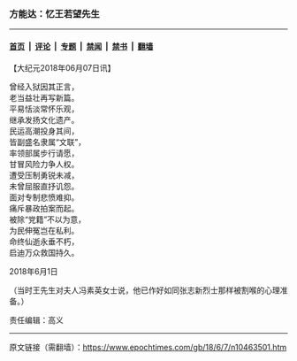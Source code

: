 ### 方能达：忆王若望先生

---

#### [首页](../../../..?n10463501) &nbsp;|&nbsp; [评论](../../../../../epoch-comment?n10463501) &nbsp;|&nbsp; [专题](../../../../../epoch-special?n10463501) &nbsp;|&nbsp; [禁闻](../../../../../epoch-news?n10463501) &nbsp;|&nbsp; [禁书](../../../../../books?n10463501) &nbsp;|&nbsp; [翻墙](https://github.com/gfw-breaker/nogfw/blob/master/README.md?n10463501)


<div class="post_content" id="artbody" itemprop="articleBody">
 <!-- article content begin -->
 <p>
  【大纪元2018年06月07日讯】
 </p>
 <p>
  曾经入狱因其正言，
  <br/>
  老当益壮再写新篇。
  <br/>
  平易恬淡常怀乐观，
  <br/>
  继承发扬文化遗产。
  <br/>
  民运高潮投身其间，
  <br/>
  皆副盛名隶属“文联”，
  <br/>
  率领部属步行请愿，
  <br/>
  甘冒风险力争人权。
  <br/>
  遭受压制勇锐未减，
  <br/>
  未曾屈服直抒讥怨。
  <br/>
  面对专制悲愤难抑。
  <br/>
  痛斥暴政拍案而起。
  <br/>
  被除“党籍”不以为意，
  <br/>
  为民伸冤岂在私利。
  <br/>
  命终仙逝永垂不朽，
  <br/>
  启迪万众救国持久。
 </p>
 <p>
  2018年6月1日
 </p>
 <p>
  （当时王先生对夫人冯素英女士说，他已作好如同张志新烈士那样被割喉的心理准备。）
 </p>
 <p>
  责任编辑：高义
 </p>
 <!-- article content end -->
 <div id="below_article_ad">
 </div>
</div>


---

原文链接（需翻墙）：https://www.epochtimes.com/gb/18/6/7/n10463501.htm